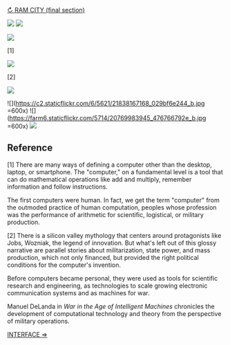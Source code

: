 [↻ RAM CITY (final section)](https://github.com/tchoi8/handmadecomputer/blob/master/RAMcity/readme.md)

![](https://dl.dropboxusercontent.com/u/53638/hi.jpg)
![](https://dl.dropboxusercontent.com/u/53638/this_is_a_story.jpg)

![](https://dl.dropboxusercontent.com/u/53638/phone.jpg)

[1]

![](https://dl.dropboxusercontent.com/u/53638/present.jpg)

[2]


![](https://dl.dropboxusercontent.com/u/53638/small_large.jpg)

 ![](https://c2.staticflickr.com/6/5621/21838167168_029bf6e244_b.jpg =600x)
![](https://farm6.staticflickr.com/5714/20769983945_476766792e_b.jpg =600x)
![](https://dl.dropboxusercontent.com/u/53638/intricate.jpg)

 
## Reference

[1] There are many ways of defining a computer other than the desktop, laptop, or smartphone. The "computer," on a fundamental level is a tool that can do mathematical operations like add and multiply, remember information and follow instructions. 

The first computers were human. In fact, we get the term "computer" from the outmoded practice of human computation, peoples whose profession was the performance of arithmetic for scientific, logistical, or military production.

[2] There is a silicon valley mythology that centers around protagonists like Jobs, Wozniak, the legend of innovation. But what's left out of this glossy narrative are parallel stories about militarization, state power, and mass production, which not only financed, but provided the right political conditions for the computer's invention.

Before computers became personal, they were used as tools for scientific research and engineering, as technologies to scale growing electronic communication systems and as machines for war.

Manuel DeLanda in *War in the Age of Intelligent Machines* chronicles the development of computational technology and theory from the perspective of military operations.
 
[INTERFACE ⇒](https://github.com/tchoi8/handmadecomputer/blob/master/Interface/readme.md)
